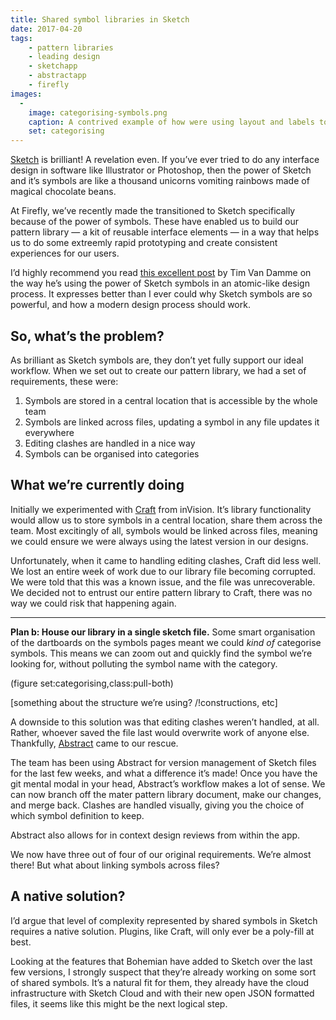 ```yaml
---
title: Shared symbol libraries in Sketch
date: 2017-04-20
tags:
    - pattern libraries
    - leading design
    - sketchapp
    - abstractapp
    - firefly
images:
  -
    image: categorising-symbols.png
    caption: A contrived example of how were using layout and labels to categorise the symbols page in Sketch
    set: categorising
---
```


[Sketch](https://sketchapp.com/) is brilliant! A revelation even. If you’ve ever tried to do any interface design in software like Illustrator or Photoshop, then the power of Sketch and it’s symbols are like a thousand unicorns vomiting rainbows made of magical chocolate beans.

At Firefly, we’ve recently made the transitioned to Sketch specifically because of the power of symbols. These have enabled us to build our pattern library — a kit of reusable interface elements — in a way that helps us to do some extreemly rapid prototyping and create consistent experiences for our users.

I’d highly recommend you read [this excellent post](https://abstractapp.com/2017/04/12/component-based-workflow-sketch.html) by Tim Van Damme on the way he’s using the power of Sketch symbols in an atomic-like design process. It expresses better than I ever could why Sketch symbols are so powerful, and how a modern design process should work.

## So, what’s the problem?

As brilliant as Sketch symbols are, they don’t yet fully support our ideal workflow. When we set out to create our pattern library, we had a set of requirements, these were:

1. Symbols are stored in a central location that is accessible by the whole team
2. Symbols are linked across files, updating a symbol in any file updates it everywhere
3. Editing clashes are handled in a nice way
4. Symbols can be organised into categories

## What we’re currently doing

Initially we experimented with [Craft](https://www.invisionapp.com/craft) from inVision. It’s library functionality would allow us to store symbols in a central location, share them across the team. Most excitingly of all, symbols would be linked across files, meaning we could ensure we were always using the latest version in our designs. 

Unfortunately, when it came to handling editing clashes, Craft did less well. We lost an entire week of work due to our library file becoming corrupted. We were told that this was a known issue, and the file was unrecoverable. We decided not to entrust our entire pattern library to Craft, there was no way we could risk that happening again.

---

**Plan b: House our library in a single sketch file.** Some smart organisation of the dartboards on the symbols pages meant we could _kind of_ categorise symbols. This means we can zoom out and quickly find the symbol we’re looking for, without polluting the symbol name with the category.

(figure set:categorising,class:pull-both)

[something about the structure we’re using? /!constructions, etc]

A downside to this solution was that editing clashes weren’t handled, at all. Rather, whoever saved the file last would overwrite work of anyone else. Thankfully, [Abstract](https://abstractapp.com/) came to our rescue. 

The team has been using Abstract for version management of Sketch files for the last few weeks, and what a difference it’s made! Once you have the git mental modal in your head, Abstract’s workflow makes a lot of sense. We can now branch off the mater pattern library document, make our changes, and merge back. Clashes are handled visually, giving you the choice of which symbol definition to keep. 

Abstract also allows for in context design reviews from within the app. 

We now have three out of four of our original requirements. We’re almost there! But what about linking symbols across files? 

## A native solution?

I’d argue that level of complexity represented by shared symbols in Sketch requires a native solution. Plugins, like Craft, will only ever be a poly-fill at best.

Looking at the features that Bohemian have added to Sketch over the last few versions, I strongly suspect that they’re already working on some sort of shared symbols. It’s a natural fit for them, they already have the cloud infrastructure with Sketch Cloud and with their new open JSON formatted files, it seems like this might be the next logical step. 


